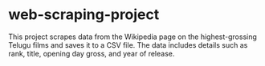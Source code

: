 # web-scraping-project
This project scrapes data from the Wikipedia page on the highest-grossing Telugu films and saves it to a CSV file. The data includes details such as rank, title, opening day gross, and year of release.
